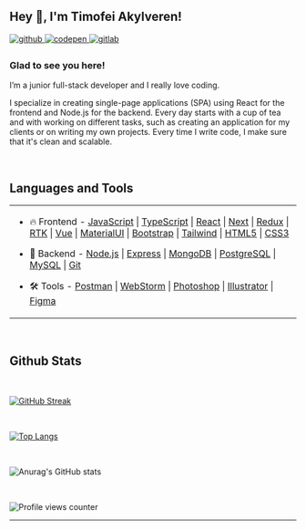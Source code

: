 ## Hey 👋, I'm Timofei Akylveren!  
  

<a href="https://github.com/TimProger" target="_blank">
<img src=https://img.shields.io/badge/github-%2324292e.svg?&style=for-the-badge&logo=github&logoColor=white alt=github style="margin-bottom: 5px;" />
</a>
<a href="https://codepen.com/timakyl" target="_blank">
<img src=https://img.shields.io/badge/codepen-%23131417.svg?&style=for-the-badge&logo=codepen&logoColor=white alt=codepen style="margin-bottom: 5px;" />
</a>
<a href="https://gitlab.com/TimProger" target="_blank">
<img src=https://img.shields.io/badge/gitlab-330F63.svg?&style=for-the-badge&logo=gitlab&logoColor=white alt=gitlab style="margin-bottom: 5px;" />
</a>  
  



### Glad to see you here!  
I’m a junior full-stack developer and I really love coding.

I specialize in creating single-page applications (SPA) using React for the frontend and Node.js for the backend. Every day starts with a cup of tea and with working on different tasks, such as creating an application for my clients or on writing my own projects. Every time I write code, I make sure that it's clean and scalable.
  

<br/>  


## Languages and Tools    
<table style="width: 100%;"><tr style="width: 100%;"><td valign="top" width="100%">

- 🔥 Frontend - 
[JavaScript](https://www.javascript.com/) |
[TypeScript](https://www.typescriptlang.org/) |
[React](https://reactjs.org/) |
[Next](https://nextjs.org/) |
[Redux](https://redux.js.org/) |
[RTK](https://redux-toolkit.js.org/) |
[Vue](https://vuejs.org/) |
[MaterialUI](https://mui.com/) |
[Bootstrap](https://getbootstrap.com/) |
[Tailwind](https://tailwindcss.com/) |
[HTML5](https://html.com/) |
[CSS3](https://www.w3.org/Style/CSS/Overview.en.html)  
  

- 📝 Backend - 
[Node.js](https://nodejs.org/en/) |
[Express](https://expressjs.com/) |
[MongoDB](https://www.mongodb.com/) |
[PostgreSQL](https://www.postgresql.org/) |
[MySQL](https://www.mysql.com/) |
[Git](https://git-scm.com/)  
  

- 🛠️ Tools - 
[Postman](https://www.postman.com/) |
[WebStorm](https://www.jetbrains.com/ru-ru/webstorm/) |
[Photoshop](https://www.adobe.com/ru/products/photoshop.html) |
[Illustrator](https://www.adobe.com/ru/products/illustrator.html) |
[Figma](https://www.figma.com/)


</td></tr></table>  

<br/>
 


## Github Stats  

<br/>  

[![GitHub Streak](http://github-readme-streak-stats.herokuapp.com?user=TimProger&theme=dark)](https://git.io/streak-stats)

<br>

[![Top Langs](https://github-readme-stats.vercel.app/api/top-langs/?username=TimProger&layout=compact&theme=dark)](https://github.com/anuraghazra/github-readme-stats)

<br>

![Anurag's GitHub stats](https://github-readme-stats.vercel.app/api?username=TimProger&show_icons=true&theme=dark)


  

<br/>  

![Profile views counter](https://komarev.com/ghpvc/?username=TimProger&&style=flat-square)  
  


----
